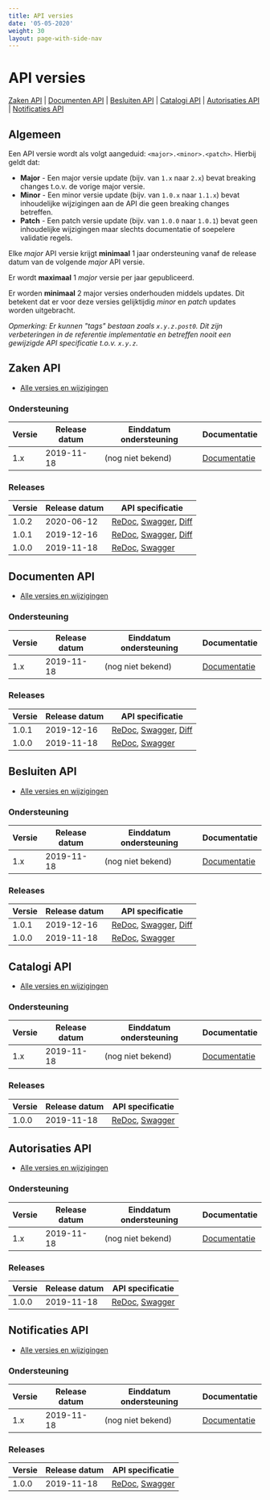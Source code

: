 ```yaml
---
title: API versies
date: '05-05-2020'
weight: 30
layout: page-with-side-nav
---
```

# API versies

<a href="#zaken-api">Zaken API</a> | <a href="#documenten-api">Documenten API</a> | <a href="#besluiten-api">Besluiten API</a> | <a href="#catalogi-api">Catalogi API</a> | <a href="#autorisaties-api">Autorisaties API</a> | <a href="#notificaties-api">Notificaties API</a>

## Algemeen

Een API versie wordt als volgt aangeduid: `<major>.<minor>.<patch>`. Hierbij
geldt dat:

* **Major** - Een major versie update (bijv. van `1.x` naar `2.x`) bevat
  breaking changes t.o.v. de vorige major versie.
* **Minor** - Een minor versie update (bijv. van `1.0.x` naar `1.1.x`) bevat
  inhoudelijke wijzigingen aan de API die geen breaking changes betreffen.
* **Patch** - Een patch versie update (bijv. van `1.0.0` naar `1.0.1`) bevat
  geen inhoudelijke wijzigingen maar slechts documentatie of soepelere
  validatie regels.

Elke *major* API versie krijgt **minimaal** 1 jaar ondersteuning vanaf de
release datum van de volgende *major* API versie.

Er wordt **maximaal** 1 *major* versie per jaar gepubliceerd.

Er worden **minimaal** 2 major versies onderhouden middels updates. Dit
betekent dat er voor deze versies gelijktijdig *minor* en *patch* updates
worden uitgebracht.

*Opmerking: Er kunnen "tags" bestaan zoals `x.y.z.post0`. Dit zijn
verbeteringen in de referentie implementatie en betreffen nooit een gewijzigde
API specificatie t.o.v. `x.y.z`.*


## Zaken API

* [Alle versies en wijzigingen](https://github.com/VNG-Realisatie/zaken-api/blob/master/CHANGELOG.rst)

### Ondersteuning

Versie   | Release datum | Einddatum ondersteuning | Documentatie
-------- | ------------- | ------------------------|-------------
1.x      | 2019-11-18    | (nog niet bekend)       | [Documentatie][zaken-1.x-docs]

[zaken-1.x-docs]: /gemma-zaken/standaard/zaken/

### Releases

Versie   | Release datum | API specificatie
-------- | ------------- | ----------------
1.0.2    | 2020-06-12    | [ReDoc][zaken-1.0.2-redoc], [Swagger][zaken-1.0.2-swagger], [Diff][zaken-1.0.2-diff]
1.0.1    | 2019-12-16    | [ReDoc][zaken-1.0.1-redoc], [Swagger][zaken-1.0.1-swagger], [Diff][zaken-1.0.1-diff]
1.0.0    | 2019-11-18    | [ReDoc][zaken-1.0.0-redoc], [Swagger][zaken-1.0.0-swagger]

[zaken-1.0.2-redoc]: /gemma-zaken/content/standaard/zaken/redoc-1.0.2
[zaken-1.0.2-swagger]: /gemma-zaken/content/standaard/zaken/swagger-ui-1.0.2
[zaken-1.0.2-diff]: https://github.com/VNG-Realisatie/zaken-api/compare/1.0.1...1.0.2?diff=split#diff-3dc0f8f7373b32ea3bf5eabe02993f9a

[zaken-1.0.1-redoc]: /gemma-zaken/content/standaard/zaken/redoc-1.0.1
[zaken-1.0.1-swagger]: /gemma-zaken/content/standaard/zaken/swagger-ui-1.0.1
[zaken-1.0.1-diff]: https://github.com/VNG-Realisatie/zaken-api/compare/1.0.0...1.0.1?diff=split#diff-3dc0f8f7373b32ea3bf5eabe02993f9a

[zaken-1.0.0-redoc]: /gemma-zaken/content/standaard/zaken/redoc-1.0.0
[zaken-1.0.0-swagger]: /gemma-zaken/content/standaard/zaken/swagger-ui-1.0.0


## Documenten API

* [Alle versies en wijzigingen](https://github.com/VNG-Realisatie/documenten-api/blob/master/CHANGELOG.rst)

### Ondersteuning

Versie   | Release datum | Einddatum ondersteuning | Documentatie
-------- | ------------- | ------------------------|-------------
1.x      | 2019-11-18    | (nog niet bekend)       | [Documentatie][documenten-1.x-docs]

[documenten-1.x-docs]: /gemma-zaken/standaard/documenten/

### Releases

Versie   | Release datum | API specificatie
-------- | ------------- | ----------------
1.0.1    | 2019-12-16    | [ReDoc][documenten-1.0.1-redoc], [Swagger][documenten-1.0.1-swagger], [Diff][documenten-1.0.1-diff]
1.0.0    | 2019-11-18    | [ReDoc][documenten-1.0.0-redoc], [Swagger][documenten-1.0.0-swagger]

[documenten-1.0.1-redoc]: /gemma-zaken/content/standaard/documenten/redoc-1.0.1
[documenten-1.0.1-swagger]: /gemma-zaken/content/standaard/documenten/swagger-ui-1.0.1
[documenten-1.0.1-diff]: https://github.com/VNG-Realisatie/documenten-api/compare/1.0.0...1.0.1?diff=split#diff-3dc0f8f7373b32ea3bf5eabe02993f9a

[documenten-1.0.0-redoc]: /gemma-zaken/content/standaard/documenten/redoc-1.0.0
[documenten-1.0.0-swagger]: /gemma-zaken/content/standaard/documenten/swagger-ui-1.0.0


## Besluiten API

* [Alle versies en wijzigingen](https://github.com/VNG-Realisatie/besluiten-api/blob/master/CHANGELOG.rst)

### Ondersteuning

Versie   | Release datum | Einddatum ondersteuning | Documentatie
-------- | ------------- | ------------------------|-------------
1.x      | 2019-11-18    | (nog niet bekend)       | [Documentatie][besluiten-1.x-docs]

[besluiten-1.x-docs]: /gemma-zaken/standaard/besluiten/

### Releases

Versie   | Release datum | API specificatie
-------- | ------------- | ----------------
1.0.1    | 2019-12-16    | [ReDoc][besluiten-1.0.1-redoc], [Swagger][besluiten-1.0.1-swagger], [Diff][besluiten-1.0.1-diff]
1.0.0    | 2019-11-18    | [ReDoc][besluiten-1.0.0-redoc], [Swagger][besluiten-1.0.0-swagger]

[besluiten-1.0.1-redoc]: /gemma-zaken/content/standaard/besluiten/redoc-1.0.1
[besluiten-1.0.1-swagger]: /gemma-zaken/content/standaard/besluiten/swagger-ui-1.0.1
[besluiten-1.0.1-diff]: https://github.com/VNG-Realisatie/besluiten-api/compare/1.0.0...1.0.1?diff=split#diff-3dc0f8f7373b32ea3bf5eabe02993f9a

[besluiten-1.0.0-redoc]: /gemma-zaken/content/standaard/besluiten/redoc-1.0.0
[besluiten-1.0.0-swagger]: /gemma-zaken/content/standaard/besluiten/swagger-ui-1.0.0


## Catalogi API

* [Alle versies en wijzigingen](https://github.com/VNG-Realisatie/catalogi-api/blob/master/CHANGELOG.rst)

### Ondersteuning

Versie   | Release datum | Einddatum ondersteuning | Documentatie
-------- | ------------- | ------------------------|-------------
1.x      | 2019-11-18    | (nog niet bekend)       | [Documentatie][catalogi-1.x-docs]

[catalogi-1.x-docs]: /gemma-zaken/standaard/catalogi/

### Releases

Versie   | Release datum | API specificatie
-------- | ------------- | ----------------
1.0.0    | 2019-11-18    | [ReDoc][catalogi-1.0.0-redoc], [Swagger][catalogi-1.0.0-swagger]

[catalogi-1.0.1-redoc]: /gemma-zaken/content/standaard/catalogi/redoc-1.0.1
[catalogi-1.0.1-swagger]: /gemma-zaken/content/standaard/catalogi/swagger-ui-1.0.1
[catalogi-1.0.1-diff]: https://github.com/VNG-Realisatie/catalogi-api/compare/1.0.0...1.0.1?diff=split#diff-3dc0f8f7373b32ea3bf5eabe02993f9a

[catalogi-1.0.0-redoc]: /gemma-zaken/content/standaard/catalogi/redoc-1.0.0
[catalogi-1.0.0-swagger]: /gemma-zaken/content/standaard/catalogi/swagger-ui-1.0.0


## Autorisaties API

* [Alle versies en wijzigingen](https://github.com/VNG-Realisatie/autorisaties-api/blob/master/CHANGELOG.rst)

### Ondersteuning

Versie   | Release datum | Einddatum ondersteuning | Documentatie
-------- | ------------- | ------------------------|-------------
1.x      | 2019-11-18    | (nog niet bekend)       | [Documentatie][autorisaties-1.x-docs]

[autorisaties-1.x-docs]: /gemma-zaken/standaard/autorisaties/

### Releases

Versie   | Release datum | API specificatie
-------- | ------------- | ----------------
1.0.0    | 2019-11-18    | [ReDoc][autorisaties-1.0.0-redoc], [Swagger][autorisaties-1.0.0-swagger]

[autorisaties-1.0.1-redoc]: /gemma-zaken/content/standaard/autorisaties/redoc-1.0.1
[autorisaties-1.0.1-swagger]: /gemma-zaken/content/standaard/autorisaties/swagger-ui-1.0.1
[autorisaties-1.0.1-diff]: https://github.com/VNG-Realisatie/autorisaties-api/compare/1.0.0...1.0.1?diff=split#diff-3dc0f8f7373b32ea3bf5eabe02993f9a

[autorisaties-1.0.0-redoc]: /gemma-zaken/content/standaard/autorisaties/redoc-1.0.0
[autorisaties-1.0.0-swagger]: /gemma-zaken/content/standaard/autorisaties/swagger-ui-1.0.0


## Notificaties API

* [Alle versies en wijzigingen](https://github.com/VNG-Realisatie/notificaties-api/blob/master/CHANGELOG.rst)

### Ondersteuning

Versie   | Release datum | Einddatum ondersteuning | Documentatie
-------- | ------------- | ------------------------|-------------
1.x      | 2019-11-18    | (nog niet bekend)       | [Documentatie][notificaties-1.x-docs]

[notificaties-1.x-docs]: /gemma-zaken/standaard/notificaties/

### Releases

Versie   | Release datum | API specificatie
-------- | ------------- | ----------------
1.0.0    | 2019-11-18    | [ReDoc][notificaties-1.0.0-redoc], [Swagger][notificaties-1.0.0-swagger]

[notificaties-1.0.1-redoc]: /gemma-zaken/content/standaard/notificaties/redoc-1.0.1
[notificaties-1.0.1-swagger]: /gemma-zaken/content/standaard/notificaties/swagger-ui-1.0.1
[notificaties-1.0.1-diff]: https://github.com/VNG-Realisatie/notificaties-api/compare/1.0.0...1.0.1?diff=split#diff-3dc0f8f7373b32ea3bf5eabe02993f9a

[notificaties-1.0.0-redoc]: /gemma-zaken/content/standaard/notificaties/redoc-1.0.0
[notificaties-1.0.0-swagger]: /gemma-zaken/content/standaard/notificaties/swagger-ui-1.0.0



